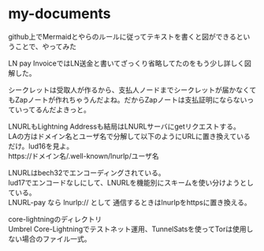 # my-documents

github上でMermaidとやらのルールに従ってテキストを書くと図ができるということで、やってみた

LN pay InvoiceではLN送金と書いてざっくり省略してたのをもう少し詳しく図解した。

シークレットは受取人が作るから、支払人ノードまでシークレットが届かなくてもZapノートが作れちゃうんだよね。だからZapノートは支払証明にならないっていってるんだよきっと。

LNURLもLightning Addressも結局はLNURLサーバにgetリクエストする。</br>
LAの方はドメイン名とユーザ名で分解して以下のようにURLに置き換えているだけ。lud16を見よ。</br>
https://ドメイン名/.well-known/lnurlp/ユーザ名

LNURLはbech32でエンコーディングされている。</br>
lud17でエンコードなしにして、LNURLを機能別にスキームを使い分けようとしている。</br>
LNURL-pay なら lnurlp:// として 通信するときはlnurlpをhttpsに置き換える。

core-lightningのディレクトリ</br>
Umbrel Core-Lightningでテストネット運用、TunnelSatsを使ってTorは使用しない場合のファイル一式。
